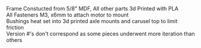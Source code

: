 Frame Constucted from 5/8" MDF, All other parts 3d Printed with PLA  
All Fasteners M3, x6mm to attach motor to mount  
Bushings heat set into 3d printed axle mounts and carusel top to limit friction  
Version #'s don't correspond as some pieces underwent more iteration than others  
